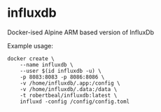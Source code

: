 # influxdb
Docker-ised Alpine ARM based version of InfluxDb

Example usage:

```
docker create \
	--name influxdb \
	--user $(id influxdb -u) \
	-p 8083:8083 -p 8086:8086 \
	-v /home/influxdb/.app:/config \
	-v /home/influxdb/.data:/data \
	-t robertbeal/influxdb:latest \
	influxd -config /config/config.toml
```
